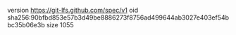 version https://git-lfs.github.com/spec/v1
oid sha256:90bfbd853e57b3d49be8886273f8756ad499644ab3027e403ef54bbc35b06e3b
size 1055
